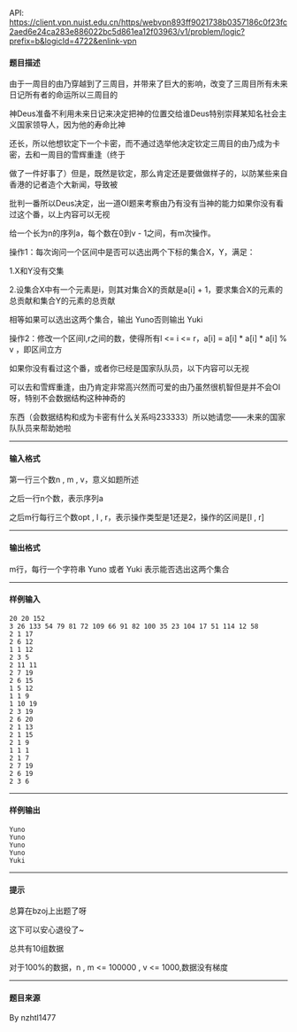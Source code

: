 API: https://client.vpn.nuist.edu.cn/https/webvpn893ff9021738b0357186c0f23fc2aed6e24ca283e886022bc5d861ea12f03963/v1/problem/logic?prefix=b&logicId=4722&enlink-vpn

#### 题目描述

由于一周目的由乃穿越到了三周目，并带来了巨大的影响，改变了三周目所有未来日记所有者的命运所以三周目的

神Deus准备不利用未来日记来决定把神的位置交给谁Deus特别崇拜某知名社会主义国家领导人，因为他的寿命比神

还长，所以他想钦定下一个卡密，而不通过选举他决定钦定三周目的由乃成为卡密，去和一周目的雪辉重逢（终于

做了一件好事了）但是，既然是钦定，那么肯定还是要做做样子的，以防某些来自香港的记者造个大新闻，导致被

批判一番所以Deus决定，出一道OI题来考察由乃有没有当神的能力如果你没有看过这个番，以上内容可以无视

给一个长为n的序列a，每个数在0到v - 1之间，有m次操作。

操作1：每次询问一个区间中是否可以选出两个下标的集合X，Y，满足：

1.X和Y没有交集

2.设集合X中有一个元素是i，则其对集合X的贡献是a\[i\] + 1，要求集合X的元素的总贡献和集合Y的元素的总贡献

相等如果可以选出这两个集合，输出 Yuno否则输出 Yuki

操作2：修改一个区间l,r之间的数，使得所有l <= i <= r，a\[i\] = a\[i\] \* a\[i\] \* a\[i\] % v ，即区间立方

如果你没有看过这个番，或者你已经是国家队队员，以下内容可以无视

可以去和雪辉重逢，由乃肯定非常高兴然而可爱的由乃虽然很机智但是并不会OI呀，特别不会数据结构这种神奇的

东西（会数据结构和成为卡密有什么关系吗233333）所以她请您——未来的国家队队员来帮助她啦

---

#### 输入格式

第一行三个数n , m , v，意义如题所述

之后一行n个数，表示序列a

之后m行每行三个数opt , l , r，表示操作类型是1还是2，操作的区间是\[l , r\]

---

#### 输出格式

m行，每行一个字符串 Yuno 或者 Yuki 表示能否选出这两个集合

---

#### 样例输入
```
20 20 152
3 26 133 54 79 81 72 109 66 91 82 100 35 23 104 17 51 114 12 58
2 1 17
2 6 12
1 1 12
2 3 5
2 11 11
2 7 19
2 6 15
1 5 12
1 1 9
1 10 19
2 3 19
2 6 20
2 1 13
2 1 15
2 1 9
1 1 1
2 1 7
2 7 19
2 6 19
2 3 6
```

---

#### 样例输出
```
Yuno
Yuno
Yuno
Yuno
Yuki
```

---

#### 提示

总算在bzoj上出题了呀

这下可以安心退役了~

总共有10组数据

对于100%的数据，n , m <= 100000 , v <= 1000,数据没有梯度

---

#### 题目来源

By nzhtl1477